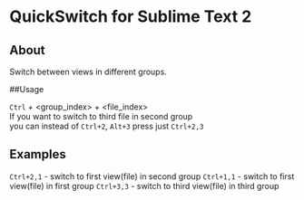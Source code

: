 # QuickSwitch for Sublime Text 2

## About

Switch between views in different groups.


##Usage

`Ctrl` + <group_index> + <file_index><br>
If you want to switch to third file in second group<br>
you can instead of `Ctrl+2`, `Alt+3` press just `Ctrl+2,3`


## Examples
`Ctrl+2,1` - switch to first view(file) in second group
`Ctrl+1,1` - switch to first view(file) in first group
`Ctrl+3,3` - switch to third view(file) in third group
